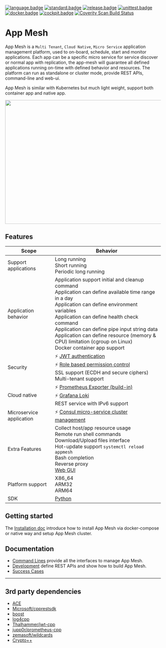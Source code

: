 ﻿[![language.badge]][language.url] [![standard.badge]][standard.url] [![release.badge]][release.url] [![unittest.badge]][unittest.url] [![docker.badge]][docker.url] [![cockpit.badge]][cockpit.url]
<a href="https://scan.coverity.com/projects/laoshanxi-app-mesh">
  <img alt="Coverity Scan Build Status"
       src="https://img.shields.io/coverity/scan/21528.svg"/>
</a>

# App Mesh

App Mesh is a `Multi Tenant`, `Cloud Native`, `Micro Service` application management platform, used to on-board, schedule, start and monitor applications. Each app can be a specific micro service for service discover or normal app with replication, the app-mesh will guarantee all defined applications running on-time with defined behavior and resources. The platform can run as standalone or cluster mode, provide REST APIs, command-line and web-ui.

App Mesh is similar with Kubernetes but much light weight, support both container app and native app.

<div align=center><img src="https://github.com/laoshanxi/app-mesh/raw/main/doc/diagram.png" width=600 height=400 align=center /></div>

## Features
Scope  | Behavior
---|---
Support applications | Long running <br> Short running <br> Periodic long running
Application behavior | Application support initial and cleanup command <br> Application can define available time range in a day <br> Application can define environment variables <br> Application can define health check command <br> Application can define pipe input string data <br> Application can define resource (memory & CPU) limitation (cgroup on Linux) <br> Docker container app support
Security |  ⚡️ [JWT authentication](https://github.com/laoshanxi/app-mesh/blob/main/doc/JWT_DESC.md) <br> ⚡️ [Role based permission control](https://github.com/laoshanxi/app-mesh/blob/main/doc/USER_ROLE_DESC.md) <br> SSL support (ECDH and secure ciphers) <br> Multi-tenant support 
Cloud native | ⚡️ [Prometheus Exporter (build-in)](https://github.com/laoshanxi/app-mesh/blob/main/doc/PROMETHEUS.md) <br> ⚡️ [Grafana Loki](https://github.com/laoshanxi/app-mesh/blob/main/doc/Loki.md) <br> REST service with IPv6 support 
Microservice application | ⚡️ [Consul micro-service cluster management](https://github.com/laoshanxi/app-mesh/blob/main/doc/CONSUL.md) 
Extra Features | Collect host/app resource usage <br> Remote run shell commands <br> Download/Upload files interface <br> Hot-update support `systemctl reload appmesh` <br> Bash completion <br> Reverse proxy <br> [Web GUI](https://github.com/laoshanxi/app-mesh-ui)
Platform support | X86_64 <br> ARM32 <br> ARM64
SDK | [Python](https://github.com/laoshanxi/app-mesh/blob/main/src/sdk/python/appmesh_client.py)

## Getting started
The [Installation doc](https://github.com/laoshanxi/app-mesh/blob/main/doc/Install.md) introduce how
to install App Mesh via docker-compose or native way and setup App Mesh cluster.

## Documentation
- [Command Lines](https://github.com/laoshanxi/app-mesh/blob/main/doc/CLI.md) provide all the interfaces to manage App Mesh.
- [Development](https://github.com/laoshanxi/app-mesh/blob/main/doc/Development.md) define REST APIs and show how to build App Mesh.
- [Success Cases](https://github.com/laoshanxi/app-mesh/wiki)
---

## 3rd party dependencies
- [ACE](https://github.com/DOCGroup/ACE_TAO)
- [Microsoft/cpprestsdk](https://github.com/Microsoft/cpprestsdk)
- [boost](https://github.com/boostorg/boost)
- [log4cpp](http://log4cpp.sourceforge.net)
- [Thalhammer/jwt-cpp](https://thalhammer.it/projects/jwt_cpp)
- [jupp0r/prometheus-cpp](https://github.com/jupp0r/prometheus-cpp)
- [zemasoft/wildcards](https://github.com/zemasoft/wildcards)
- [Crypto++](https://www.cryptopp.com/)

[language.url]:   https://isocpp.org/
[language.badge]: https://img.shields.io/badge/language-C++-blue.svg
[standard.url]:   https://en.wikipedia.org/wiki/C%2B%2B#Standardization
[standard.badge]: https://img.shields.io/badge/C%2B%2B-11%2F14%2F17-blue.svg
[release.url]:    https://github.com/laoshanxi/app-mesh/releases
[release.badge]:  https://img.shields.io/github/v/release/laoshanxi/app-mesh.svg
[docker.url]:     https://hub.docker.com/repository/docker/laoshanxi/appmesh
[docker.badge]:   https://img.shields.io/docker/pulls/laoshanxi/appmesh.svg
[cockpit.url]:    https://github.com/laoshanxi/app-mesh-ui
[cockpit.badge]:  https://img.shields.io/badge/Cockpit-app--mesh--ui-blue?logo=appveyor
[unittest.url]:   https://github.com/catchorg/Catch2
[unittest.badge]: https://img.shields.io/badge/UnitTest-Catch2-blue?logo=appveyor

